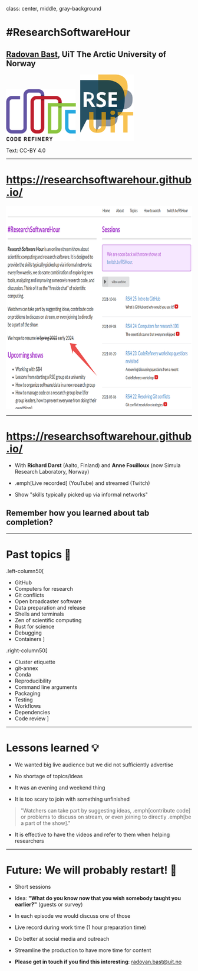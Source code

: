 class: center, middle, gray-background

# #ResearchSoftwareHour

## [Radovan Bast](https://fosstodon.org/@radovan), UiT The Arctic University of Norway

<img src="img/coderefinery.png" style="height: 140px;"/>
&nbsp;
<img src="img/rse-logo.png" style="height: 180px;"/>

Text: CC-BY 4.0

---

# https://researchsoftwarehour.github.io/

<img src="img/rsh-screenshot.png"
     alt="Screenshot of the project website with a description and list of sessions"
     style="height: 550px;"/>

---

# https://researchsoftwarehour.github.io/

- With **Richard Darst** (Aalto, Finland) and **Anne Fouilloux** (now Simula Research Laboratory, Norway)

- .emph[Live recorded] (YouTube) and streamed (Twitch)

- Show "skills typically picked up via informal networks"

## Remember how you learned about tab completion?

---

# Past topics &#127881;

.left-column50[
- GitHub
- Computers for research
- Git conflicts
- Open broadcaster software
- Data preparation and release
- Shells and terminals
- Zen of scientific computing
- Rust for science
- Debugging
- Containers
]

.right-column50[
- Cluster etiquette
- git-annex
- Conda
- Reproducibility
- Command line arguments
- Packaging
- Testing
- Workflows
- Dependencies
- Code review
]

---

# Lessons learned &#128161;

- We wanted big live audience but we did not sufficiently advertise

- No shortage of topics/ideas

- It was an evening and weekend thing

- It is too scary to join with something unfinished
> "Watchers can take part by suggesting ideas, .emph[contribute code] or problems
> to discuss on stream, or even joining to directly .emph[be a part of the show]."

- It is effective to have the videos and refer to them when helping
  researchers

---

# Future: We will probably restart! &#128302;

- Short sessions

- Idea: **"What do you know now that you wish somebody taught you earlier?"** (guests or survey)

- In each episode we would discuss one of those

- Live record during work time (1 hour preparation time)

- Do better at social media and outreach

- Streamline the production to have more time for content

- **Please get in touch if you find this interesting**: <radovan.bast@uit.no>
